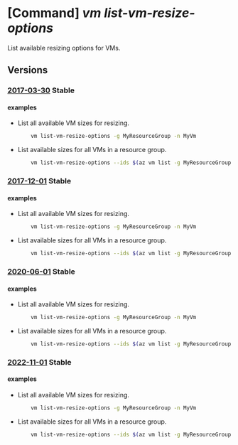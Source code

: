 # [Command] _vm list-vm-resize-options_

List available resizing options for VMs.

## Versions

### [2017-03-30](/Resources/mgmt-plane/L3N1YnNjcmlwdGlvbnMve30vcmVzb3VyY2Vncm91cHMve30vcHJvdmlkZXJzL21pY3Jvc29mdC5jb21wdXRlL3ZpcnR1YWxtYWNoaW5lcy97fS92bXNpemVz/2017-03-30.xml) **Stable**

<!-- mgmt-plane /subscriptions/{}/resourcegroups/{}/providers/microsoft.compute/virtualmachines/{}/vmsizes 2017-03-30 -->

#### examples

- List all available VM sizes for resizing.
    ```bash
        vm list-vm-resize-options -g MyResourceGroup -n MyVm
    ```

- List available sizes for all VMs in a resource group.
    ```bash
        vm list-vm-resize-options --ids $(az vm list -g MyResourceGroup --query "[].id" -o tsv)
    ```

### [2017-12-01](/Resources/mgmt-plane/L3N1YnNjcmlwdGlvbnMve30vcmVzb3VyY2Vncm91cHMve30vcHJvdmlkZXJzL21pY3Jvc29mdC5jb21wdXRlL3ZpcnR1YWxtYWNoaW5lcy97fS92bXNpemVz/2017-12-01.xml) **Stable**

<!-- mgmt-plane /subscriptions/{}/resourcegroups/{}/providers/microsoft.compute/virtualmachines/{}/vmsizes 2017-12-01 -->

#### examples

- List all available VM sizes for resizing.
    ```bash
        vm list-vm-resize-options -g MyResourceGroup -n MyVm
    ```

- List available sizes for all VMs in a resource group.
    ```bash
        vm list-vm-resize-options --ids $(az vm list -g MyResourceGroup --query "[].id" -o tsv)
    ```

### [2020-06-01](/Resources/mgmt-plane/L3N1YnNjcmlwdGlvbnMve30vcmVzb3VyY2Vncm91cHMve30vcHJvdmlkZXJzL21pY3Jvc29mdC5jb21wdXRlL3ZpcnR1YWxtYWNoaW5lcy97fS92bXNpemVz/2020-06-01.xml) **Stable**

<!-- mgmt-plane /subscriptions/{}/resourcegroups/{}/providers/microsoft.compute/virtualmachines/{}/vmsizes 2020-06-01 -->

#### examples

- List all available VM sizes for resizing.
    ```bash
        vm list-vm-resize-options -g MyResourceGroup -n MyVm
    ```

- List available sizes for all VMs in a resource group.
    ```bash
        vm list-vm-resize-options --ids $(az vm list -g MyResourceGroup --query "[].id" -o tsv)
    ```

### [2022-11-01](/Resources/mgmt-plane/L3N1YnNjcmlwdGlvbnMve30vcmVzb3VyY2Vncm91cHMve30vcHJvdmlkZXJzL21pY3Jvc29mdC5jb21wdXRlL3ZpcnR1YWxtYWNoaW5lcy97fS92bXNpemVz/2022-11-01.xml) **Stable**

<!-- mgmt-plane /subscriptions/{}/resourcegroups/{}/providers/microsoft.compute/virtualmachines/{}/vmsizes 2022-11-01 -->

#### examples

- List all available VM sizes for resizing.
    ```bash
        vm list-vm-resize-options -g MyResourceGroup -n MyVm
    ```

- List available sizes for all VMs in a resource group.
    ```bash
        vm list-vm-resize-options --ids $(az vm list -g MyResourceGroup --query "[].id" -o tsv)
    ```
